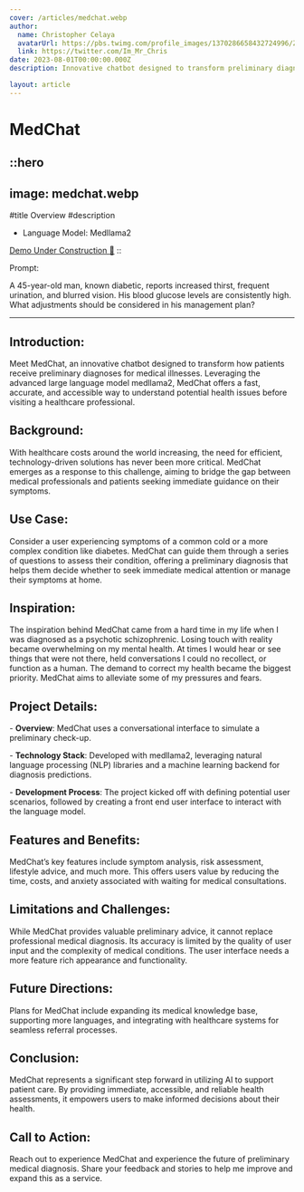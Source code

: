 ```yaml
---
cover: /articles/medchat.webp
author:
  name: Christopher Celaya
  avatarUrl: https://pbs.twimg.com/profile_images/1370286658432724996/ZMSDzzIi_400x400.jpg
  link: https://twitter.com/Im_Mr_Chris
date: 2023-08-01T00:00:00.000Z
description: Innovative chatbot designed to transform preliminary diagnoses.

layout: article
---
```


# MedChat

::hero
---
image: medchat.webp
---

#title
Overview
#description
- Language Model:
Medllama2 

[Demo Under Construction 🚧](https://)
::

Prompt: 

  A 45-year-old man, known diabetic, reports increased thirst, frequent urination, and blurred vision. His blood glucose levels are consistently high. What adjustments should be considered in his management plan?
  
---


## **Introduction**:

Meet MedChat, an innovative chatbot designed to transform how patients receive preliminary diagnoses for medical illnesses. Leveraging the advanced large language model medllama2, MedChat offers a fast, accurate, and accessible way to understand potential health issues before visiting a healthcare professional.

## **Background**:

With healthcare costs around the world increasing, the need for efficient, technology-driven solutions has never been more critical. MedChat emerges as a response to this challenge, aiming to bridge the gap between medical professionals and patients seeking immediate guidance on their symptoms.

## **Use Case**:

Consider a user experiencing symptoms of a common cold or a more complex condition like diabetes. MedChat can guide them through a series of questions to assess their condition, offering a preliminary diagnosis that helps them decide whether to seek immediate medical attention or manage their symptoms at home.

## **Inspiration**:

The inspiration behind MedChat came from a hard time in my life when I was diagnosed as a psychotic schizophrenic. Losing touch with reality became overwhelming on my mental health. At times I would hear or see things that were not there, held conversations I could no recollect, or function as a human. The demand to correct my health became the biggest priority. MedChat aims to alleviate some of my pressures and fears.

## **Project Details**:

\- **Overview**: MedChat uses a conversational interface to simulate a preliminary check-up.

\- **Technology Stack**: Developed with medllama2, leveraging natural language processing (NLP) libraries and a machine learning backend for diagnosis predictions.

\- **Development Process**: The project kicked off with defining potential user scenarios, followed by creating a front end user interface to interact with the language model.

## **Features and Benefits**:

MedChat’s key features include symptom analysis, risk assessment, lifestyle advice, and much more. This offers users value by reducing the time, costs, and anxiety associated with waiting for medical consultations.

## **Limitations and Challenges**:

While MedChat provides valuable preliminary advice, it cannot replace professional medical diagnosis. Its accuracy is limited by the quality of user input and the complexity of medical conditions. The user interface needs a more feature rich appearance and functionality.

## **Future Directions**:

Plans for MedChat include expanding its medical knowledge base, supporting more languages, and integrating with healthcare systems for seamless referral processes.

## **Conclusion**:

MedChat represents a significant step forward in utilizing AI to support patient care. By providing immediate, accessible, and reliable health assessments, it empowers users to make informed decisions about their health.

## **Call to Action**:

Reach out to experience MedChat and experience the future of preliminary medical diagnosis. Share your feedback and stories to help me improve and expand this as a service.